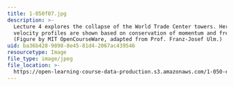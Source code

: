 ```yaml
---
title: 1-050f07.jpg
description: >-
  Lecture 4 explores the collapse of the World Trade Center towers. Here,
  velocity profiles are shown based on conservation of momentum and free fall.
  (Figure by MIT OpenCourseWare, adapted from Prof. Franz-Josef Ulm.)
uid: ba36b428-9898-8e45-81d4-2067ac439546
resourcetype: Image
file_type: image/jpeg
file_location: >-
  https://open-learning-course-data-production.s3.amazonaws.com/1-050-engineering-mechanics-i-fall-2007/ba36b42898988e4581d42067ac439546_1-050f07.jpg
---
```

